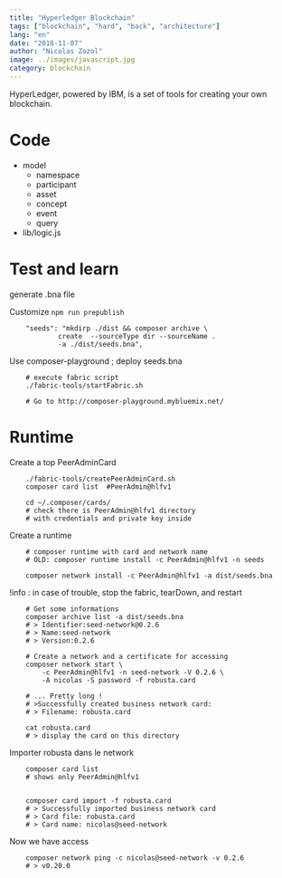 ```yaml
---
title: "Hyperledger Blockchain"
tags: ["blockchain", "hard", "back", "architecture"]
lang: "en"
date: "2018-11-07"
author: "Nicolas Zozol"
image: ../images/javascript.jpg
category: blockchain
---
```


HyperLedger, powered by IBM, is a set of tools for creating your own blockchain.

<!-- end -->

Code
===

* model
    - namespace
    - participant
    - asset
    - concept
    - event
    - query
* lib/logic.js


Test and learn
=====


generate .bna file

Customize `npm run prepublish`

        "seeds": "mkdirp ./dist && composer archive \
                create  --sourceType dir --sourceName . 
                -a ./dist/seeds.bna",
                
                

Use composer-playground ; deploy seeds.bna                

        # execute fabric script
        ./fabric-tools/startFabric.sh
        
        # Go to http://composer-playground.mybluemix.net/
                
Runtime
====

Create a top PeerAdminCard

        ./fabric-tools/createPeerAdminCard.sh
        composer card list  #PeerAdmin@hlfv1
        
        cd ~/.composer/cards/
        # check there is PeerAdmin@hlfv1 directory
        # with credentials and private key inside
        

Create a runtime

        # composer runtime with card and network name
        # OLD: composer runtime install -c PeerAdmin@hlfv1 -n seeds
        
        composer network install -c PeerAdmin@hlfv1 -a dist/seeds.bna


!info : in case of trouble, stop the fabric, tearDown, and restart        
            
     
    
        # Get some informations
        composer archive list -a dist/seeds.bna
        # > Identifier:seed-network@0.2.6
        # > Name:seed-network
        # > Version:0.2.6

        # Create a network and a certificate for accessing
        composer network start \
            -c PeerAdmin@hlfv1 -n seed-network -V 0.2.6 \
            -A nicolas -S password -f robusta.card 
                
        # ... Pretty long !
        # >Successfully created business network card:
        # >	Filename: robusta.card
        
        cat robusta.card
        # > display the card on this directory
        
Importer robusta dans le network
        
        composer card list
        # shows only PeerAdmin@hlfv1
        
        
        composer card import -f robusta.card 
        # > Successfully imported business network card
        # > Card file: robusta.card
        # > Card name: nicolas@seed-network


Now we have access

        composer network ping -c nicolas@seed-network -v 0.2.6
        # > v0.20.0















                
